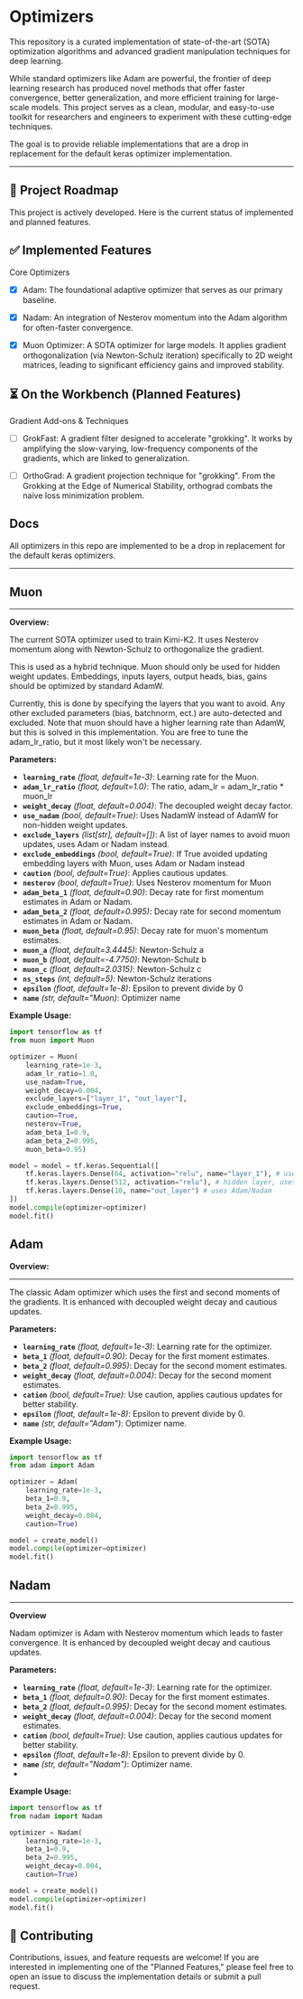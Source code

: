 # Optimizers

This repository is a curated implementation of state-of-the-art (SOTA) optimization algorithms and advanced gradient manipulation techniques for deep learning.

While standard optimizers like Adam are powerful, the frontier of deep learning research has produced novel methods that offer faster convergence, better generalization, and more efficient training for large-scale models. This project serves as a clean, modular, and easy-to-use toolkit for researchers and engineers to experiment with these cutting-edge techniques.

The goal is to provide reliable implementations that are a drop in replacement for the default keras optimizer implementation.

---

## 🚀 Project Roadmap
This project is actively developed. Here is the current status of implemented and planned features.


## ✅ Implemented Features
Core Optimizers

-[x] Adam: The foundational adaptive optimizer that serves as our primary baseline.

-[x] Nadam: An integration of Nesterov momentum into the Adam algorithm for often-faster convergence.

-[x] Muon Optimizer: A SOTA optimizer for large models. It applies gradient orthogonalization (via Newton-Schulz iteration) specifically to 2D weight matrices, leading to significant efficiency gains and improved stability.


## ⏳ On the Workbench (Planned Features)
Gradient Add-ons & Techniques

-[ ] GrokFast: A gradient filter designed to accelerate "grokking". It works by amplifying the slow-varying, low-frequency components of the gradients, which are linked to generalization.

-[ ] OrthoGrad: A gradient projection technique for "grokking". From the Grokking at the Edge of Numerical Stability, orthograd combats the naive loss minimization problem.


## Docs
All optimizers in this repo are implemented to be a drop in replacement for the default keras optimizers.

---
## Muon

---
**Overview:**

The current SOTA optimizer used to train Kimi-K2.
It uses Nesterov momentum along with Newton-Schulz to 
orthogonalize the gradient.

This is used as a hybrid technique. Muon should only be used for hidden weight updates. Embeddings, inputs layers, output heads, bias, gains should
be optimized by standard AdamW.

Currently, this is done by specifying the layers that you want to avoid. Any other excluded parameters (bias, batchnorm, ect.) are
auto-detected and excluded. Note that muon should have a higher learning rate than AdamW, but this is solved in this implementation. 
You are free to tune the adam_lr_ratio, but it most likely won't be necessary. 

**Parameters:**
- **`learning_rate`** *(float, default=1e-3)*: Learning rate for the Muon.
- **`adam_lr_ratio`** *(float, default=1.0)*: The ratio, adam_lr = adam_lr_ratio * muon_lr
- **`weight_decay`** *(float, default=0.004)*: The decoupled weight decay factor.
- **`use_nadam`** *(bool, default=True)*: Uses NadamW instead of AdamW for non-hidden weight updates.
- **`exclude_layers`** *(list[str], default=[])*: A list of layer names to avoid muon updates, uses Adam or Nadam instead.
- **`exclude_embeddings`** *(bool, default=True)*: If True avoided updating embedding layers with Muon, uses Adam or Nadam instead
- **`caution`** *(bool, default=True)*: Applies cautious updates. 
- **`nesterov`** *(bool, default=True)*: Uses Nesterov momentum for Muon
- **`adam_beta_1`** *(float, default=0.90)*: Decay rate for first momentum estimates in Adam or Nadam.
- **`adam_beta_2`** *(float, default=0.995)*: Decay rate for second momentum estimates in Adam or Nadam.
- **`muon_beta`** *(float, default=0.95)*:  Decay rate for muon's momentum estimates.
- **`muon_a`** *(float, default=3.4445)*:  Newton-Schulz a
- **`muon_b`** *(float, default=-4.7750)*:  Newton-Schulz b
- **`muon_c`** *(float, default=2.0315)*:  Newton-Schulz c
- **`ns_steps`** *(int, default=5)*:  Newton-Schulz iterations
- **`epsilon`** *(float, default=1e-8)*:  Epsilon to prevent divide by 0
- **`name`** *(str, default="Muon)*: Optimizer name

**Example Usage:**
```python
import tensorflow as tf
from muon import Muon

optimizer = Muon(
    learning_rate=1e-3,
    adam_lr_ratio=1.0,
    use_nadam=True,
    weight_decay=0.004,
    exclude_layers=["layer_1", "out_layer"],
    exclude_embeddings=True,
    caution=True,
    nesterov=True,
    adam_beta_1=0.9,
    adam_beta_2=0.995,
    muon_beta=0.95)

model = model = tf.keras.Sequential([
    tf.keras.layers.Dense(64, activation="relu", name="layer_1"), # uses Adam/Nadam
    tf.keras.layers.Dense(512, activation="relu"), # hidden layer, uses muon
    tf.keras.layers.Dense(10, name="out_layer") # uses Adam/Nadam
])
model.compile(optimizer=optimizer)
model.fit()
```


## Adam
**Overview:**

---

The classic Adam optimizer which uses the first and second moments of the gradients.
It is enhanced with decoupled weight decay and cautious updates.

**Parameters:**

- **`learning_rate`** *(float, default=1e-3)*: Learning rate for the optimizer.
- **`beta_1`** *(float, default=0.90)*: Decay for the first moment estimates.
- **`beta_2`** *(float, default=0.995)*: Decay for the second moment estimates.
- **`weight_decay`** *(float, default=0.004)*: Decay for the second moment estimates.
- **`cation`** *(bool, default=True)*: Use caution, applies cautious updates for better stability.
- **`epsilon`** *(float, default=1e-8)*: Epsilon to prevent divide by 0.
- **`name`** *(str, default="Adam")*: Optimizer name.

**Example Usage:**
```python
import tensorflow as tf
from adam import Adam

optimizer = Adam(
    learning_rate=1e-3,
    beta_1=0.9,
    beta_2=0.995,
    weight_decay=0.004,
    caution=True)

model = create_model()
model.compile(optimizer=optimizer)
model.fit()
```

## Nadam

---
**Overview**

Nadam optimizer is Adam with Nesterov momentum which leads to faster convergence.
It is enhanced by decoupled weight decay and cautious updates.

**Parameters:**
- **`learning_rate`** *(float, default=1e-3)*: Learning rate for the optimizer.
- **`beta_1`** *(float, default=0.90)*: Decay for the first moment estimates.
- **`beta_2`** *(float, default=0.995)*: Decay for the second moment estimates.
- **`weight_decay`** *(float, default=0.004)*: Decay for the second moment estimates.
- **`cation`** *(bool, default=True)*: Use caution, applies cautious updates for better stability.
- **`epsilon`** *(float, default=1e-8)*: Epsilon to prevent divide by 0.
- **`name`** *(str, default="Nadam")*: Optimizer name.
- 
**Example Usage:**
```python
import tensorflow as tf
from nadam import Nadam

optimizer = Nadam(
    learning_rate=1e-3,
    beta_1=0.9,
    beta_2=0.995,
    weight_decay=0.004,
    caution=True)

model = create_model()
model.compile(optimizer=optimizer)
model.fit()
```

## 🤝 Contributing
Contributions, issues, and feature requests are welcome!
If you are interested in implementing one of the "Planned Features,"
please feel free to open an issue to discuss the implementation details or submit a pull request.



